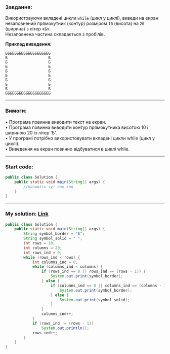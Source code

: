### **Завдання:** 

Використовуючи вкладені цикли `while` (цикл у циклі), виведи на екран незаповнений прямокутник (контур) розміром `10` (висота) на `20` (ширина) з літер «`Б`».  
Незаповнена частина складається з пробілів.

**Приклад виведення:**
```
ББББББББББББББББББББ
Б                  Б
Б                  Б
Б                  Б
Б                  Б
Б                  Б
Б                  Б
Б                  Б
Б                  Б
ББББББББББББББББББББ
```

---

### **Вимоги:**  

• Програма повинна виводити текст на екран.  
• Програма повинна виводити контур прямокутника висотою 10 і шириною 20 із літер 'Б'.  
• У програмі потрібно використовувати вкладені цикли while (цикл у циклі).  
• Виведення на екран повинно відбуватися в циклі while.

---

### **Start code:**  

```java
public class Solution {
    public static void main(String[] args) {
        //напишіть тут ваш код
    }
}
```

---

### **My solution: [Link](./src/Solution.java)**  
```java
public class Solution {
    public static void main(String[] args) {
        String symbol_border = "Б";
        String symbol_solid = " ";
        int rows = 10;
        int columns = 20;
        int rows_ind = 0;
        while (rows_ind < rows) {
            int columns_ind = 0;
            while (columns_ind < columns) {
                if (rows_ind == 0 || rows_ind == (rows - 1)) {
                    System.out.print(symbol_border);
                } else {
                    if (columns_ind == 0 || columns_ind == (columns - 1)) {
                        System.out.print(symbol_border);
                    } else {
                        System.out.print(symbol_solid);
                    }
                }
                columns_ind++;
            }
            if (rows_ind != (rows - 1))
                System.out.println();
            rows_ind++;
        }
    }
}
```
